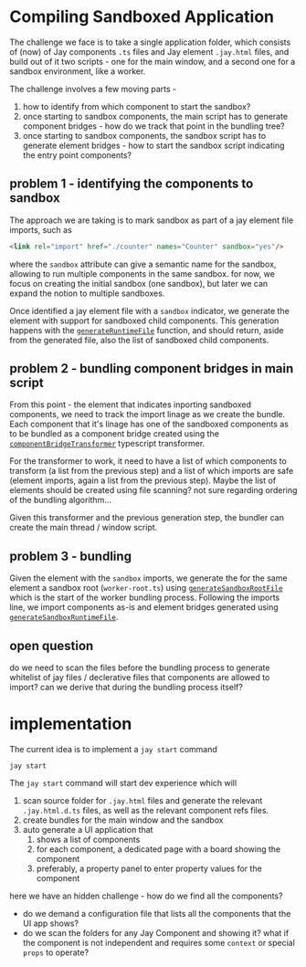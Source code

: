 # Compiling Sandboxed Application

The challenge we face is to take a single application folder, which consists of (now) of Jay components `.ts` files
and Jay element `.jay.html` files, and build out of it two scripts - one for the main window, and a second one for 
a sandbox environment, like a worker.

The challenge involves a few moving parts -
1. how to identify from which component to start the sandbox? 
2. once starting to sandbox components, the main script has to generate component bridges - how do we track that point in the bundling tree?
3. once starting to sandbox components, the sandbox script has to generate element bridges - how to start the sandbox script indicating the entry point components?

## problem 1 - identifying the components to sandbox

The approach we are taking is to mark sandbox as part of a jay element file imports, such as 
```html
<link rel="import" href="./counter" names="Counter" sandbox="yes"/>
```
where the `sandbox` attribute can give a semantic name for the sandbox, allowing to run multiple components in the same sandbox.
for now, we focus on creating the initial sandbox (one sandbox), but later we can expand the notion to multiple sandboxes.

Once identified a jay element file with a `sandbox` indicator, we generate the element with support for sandboxed child components.
This generation happens with the [`generateRuntimeFile`](../packages/compiler/lib/jay-file/jay-file-compiler.ts#850) 
function, and should return, aside from the generated file, also the 
list of sandboxed child components. 

## problem 2 - bundling component bridges in main script

From this point - the element that indicates inporting sandboxed components, we need to track the import linage as 
we create the bundle. Each component that it's linage has one of the sandboxed components as to be bundled as a component bridge
created using the [`componentBridgeTransformer`](../packages/compiler/lib/ts-file/component-bridge-transformer.ts) typescript transformer.

For the transformer to work, it need to have a list of which components to transform (a list from the previous step) and 
a list of which imports are safe (element imports, again a list from the previous step). Maybe the list of elements should be 
created using file scanning? not sure regarding ordering of the bundling algorithm...

Given this transformer and the previous generation step, the bundler can create the main thread / window script.

## problem 3 - bundling 
Given the element with the `sandbox` imports, we generate the for the same element a sandbox root (`worker-root.ts`) using
[`generateSandboxRootFile`](../packages/compiler/lib/jay-file/jay-file-compiler.ts#...) which 
is the start of the worker bundling process. Following the imports line, we import components as-is and element bridges generated 
using [`generateSandboxRuntimeFile`](../packages/compiler/lib/jay-file/jay-file-compiler.ts#883).

## open question

do we need to scan the files before the bundling process to generate whitelist of jay files / declerative files 
that components are allowed to import? can we derive that during the bundling process itself?

# implementation

The current idea is to implement a `jay start` command
```shell
jay start
```

The `jay start` command will start dev experience which will
1. scan source folder for `.jay.html` files and generate the relevant `.jay.html.d.ts` files, as well as the relevant
   component refs files.
2. create bundles for the main window and the sandbox
3. auto generate a UI application that 
   1. shows a list of components
   2. for each component, a dedicated page with a board showing the component
   3. preferably, a property panel to enter property values for the component

here we have an hidden challenge - how do we find all the components?
* do we demand a configuration file that lists all the components that the UI app shows?
* do we scan the folders for any Jay Component and showing it? what if the component is not independent and requires 
  some `context` or special `props` to operate? 